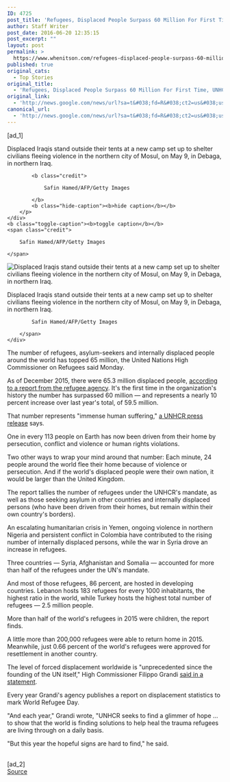 ```yaml
---
ID: 4725
post_title: 'Refugees, Displaced People Surpass 60 Million For First Time, UNHCR Says &#8211; NPR'
author: Staff Writer
post_date: 2016-06-20 12:35:15
post_excerpt: ""
layout: post
permalink: >
  https://www.whenitson.com/refugees-displaced-people-surpass-60-million-for-first-time-unhcr-says-npr/
published: true
original_cats:
  - Top Stories
original_title:
  - 'Refugees, Displaced People Surpass 60 Million For First Time, UNHCR Says - NPR'
original_link:
  - 'http://news.google.com/news/url?sa=t&#038;fd=R&#038;ct2=us&#038;usg=AFQjCNFivAaWoNfOUy2zoddkJMAujmEOVQ&#038;clid=c3a7d30bb8a4878e06b80cf16b898331&#038;cid=52779135473570&#038;ei=AuNnV7DjLcalhAG1r4vYBA&#038;url=http://www.npr.org/sections/thetwo-way/2016/06/20/482762237/refugees-displaced-people-surpass-60-million-for-first-time-unhcr-says'
canonical_url:
  - 'http://news.google.com/news/url?sa=t&#038;fd=R&#038;ct2=us&#038;usg=AFQjCNFivAaWoNfOUy2zoddkJMAujmEOVQ&#038;clid=c3a7d30bb8a4878e06b80cf16b898331&#038;cid=52779135473570&#038;ei=AuNnV7DjLcalhAG1r4vYBA&#038;url=http://www.npr.org/sections/thetwo-way/2016/06/20/482762237/refugees-displaced-people-surpass-60-million-for-first-time-unhcr-says'
---
```

 [ad_1]
<br><div id="storytext" readability="122.36984924623">
      <div id="res482764569" class="bucketwrap image large">
            
<div class="credit-caption" readability="8.5">
    <div class="caption" readability="12">
        <p>
            Displaced Iraqis stand outside their tents at a new camp set up to shelter civilians fleeing violence in the northern city of Mosul, on May 9, in Debaga, in northern Iraq.
            
            <b class="credit">
                
                Safin Hamed/AFP/Getty Images
                
            </b>
            <b class="hide-caption"><b>hide caption</b></b>
        </p>
    </div>
    <b class="toggle-caption"><b>toggle caption</b></b>
    <span class="credit">
        
        Safin Hamed/AFP/Getty Images
        
    </span>
</div>
<div class="enlarge_measure">
    <div class="img_wrap">
        <img data-original="https://media.npr.org/assets/img/2016/06/20/gettyimages-529597670_wide-5ecc543ad537619aeca321a35452fadc53486744-s1200.jpg" title="Displaced Iraqis stand outside their tents at a new camp set up to shelter civilians fleeing violence in the northern city of Mosul, on May 9, in Debaga, in northern Iraq." alt="Displaced Iraqis stand outside their tents at a new camp set up to shelter civilians fleeing violence in the northern city of Mosul, on May 9, in Debaga, in northern Iraq."/></div>
</div>
<div class="enlarge_html" readability="8">
    <div class="image_data" readability="11">
        <p class="caption">Displaced Iraqis stand outside their tents at a new camp set up to shelter civilians fleeing violence in the northern city of Mosul, on May 9, in Debaga, in northern Iraq.</p>
        <span class="credit">
            
            Safin Hamed/AFP/Getty Images
            
        </span>
    </div>
</div>
   </div>
   <p>The number of refugees, asylum-seekers and internally displaced people around the world has topped 65 million, the United Nations High Commissioner on Refugees said Monday.</p>   <p>As of December 2015, there were 65.3 million displaced people, <a href="http://www.unhcr.org/576408cd7">according to a report from the refugee agency</a>. It's the first time in the organization's history the number has surpassed 60 million — and represents a nearly 10 percent increase over last year's total, of 59.5 million.</p>   <p>That number represents "immense human suffering," <a href="http://www.unhcr.org/en-us/news/press/2016/6/5763ace54/1-human-113-affected-forced-displacement-hits-record-high.html">a UNHCR press release</a> says.</p>   <p>One in every 113 people on Earth has now been driven from their home by persecution, conflict and violence or human rights violations.</p>   <p>Two other ways to wrap your mind around that number: Each minute, 24 people around the world flee their home because of violence or persecution. And if the world's displaced people were their own nation, it would be larger than the United Kingdom.</p>   <p>The report tallies the number of refugees under the UNHCR's mandate, as well as those seeking asylum in other countries and internally displaced persons (who have been driven from their homes, but remain within their own country's borders).</p>   <p>An escalating humanitarian crisis in Yemen, ongoing violence in northern Nigeria and persistent conflict in Colombia have contributed to the rising number of internally displaced persons, while the war in Syria drove an increase in refugees.</p>   <p>Three countries — Syria, Afghanistan and Somalia — accounted for more than half of the refugees under the UN's mandate.</p>   <p>And most of those refugees, 86 percent, are hosted in developing countries. Lebanon hosts 183 refugees for every 1000 inhabitants, the highest ratio in the world, while Turkey hosts the highest total number of refugees — 2.5 million people.</p>   <p>More than half of the world's refugees in 2015 were children, the report finds.</p>   <p>A little more than 200,000 refugees were able to return home in 2015. Meanwhile, just 0.66 percent of the world's refugees were approved for resettlement in another country.</p>   <p>The level of forced displacement worldwide is "unprecedented since the founding of the UN itself," High Commissioner Filippo Grandi <a href="http://www.unhcr.org/en-us/news/press/2016/6/5767ad104/statement-un-high-commisisoner-refugees-filippo-grandi-world-refugee-day.html">said in a statement</a>.</p>   <p>Every year Grandi's agency publishes a report on displacement statistics to mark World Refugee Day.</p>   <p>"And each year," Grandi wrote, "UNHCR seeks to find a glimmer of hope ... to show that the world is finding solutions to help heal the trauma refugees are living through on a daily basis.</p>   <p>"But this year the hopeful signs are hard to find," he said.</p>
</div>
<br>[ad_2]
<br><a href="http://news.google.com/news/url?sa=t&#038;fd=R&#038;ct2=us&#038;usg=AFQjCNFivAaWoNfOUy2zoddkJMAujmEOVQ&#038;clid=c3a7d30bb8a4878e06b80cf16b898331&#038;cid=52779135473570&#038;ei=AuNnV7DjLcalhAG1r4vYBA&#038;url=http://www.npr.org/sections/thetwo-way/2016/06/20/482762237/refugees-displaced-people-surpass-60-million-for-first-time-unhcr-says">Source </a>
